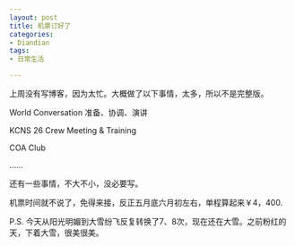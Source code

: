 ```yaml
---
layout: post
title: 机票订好了
categories:
- Diandian
tags:
- 日常生活

---
```

<p>上周没有写博客，因为太忙。大概做了以下事情，太多，所以不是完整版。</p>
<p>World Conversation 准备、协调、演讲</p>
<p>KCNS 26 Crew Meeting &amp; Training</p>
<p>COA Club</p>
<p>……</p>
<p>还有一些事情，不大不小，没必要写。</p>
<p>机票时间就不说了，免得来接，反正五月底六月初左右，单程算起来￥4，400.</p>
<p>P.S. 今天从阳光明媚到大雪纷飞反复转换了7、8次，现在还在大雪。之前粉红的天，下着大雪，很美很美。</p>
<p></p>